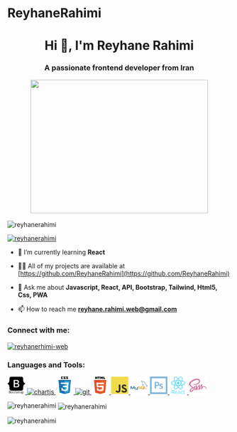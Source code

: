 # ReyhaneRahimi
<h1 align="center">Hi 👋, I'm Reyhane Rahimi</h1>
<h3 align="center">A passionate frontend developer from Iran</h3>

<p align="center"><img width="400px" height="300px" src="https://camo.githubusercontent.com/691cdc5f9c4dc0e88650b97d480af9237d9422963bd1184f95e00087d3aa8bbd/68747470733a2f2f692e696d6775722e636f6d2f72486c456444712e676966"/></p>

<p align="left"> <img src="https://komarev.com/ghpvc/?username=reyhanerahimi&label=Profile%20views&color=0e75b6&style=flat" alt="reyhanerahimi" /> </p>

<p align="left"> <a href="https://github.com/ryo-ma/github-profile-trophy"><img src="https://github-profile-trophy.vercel.app/?username=reyhanerahimi" alt="reyhanerahimi" /></a> </p>

- 🌱 I’m currently learning **React**

- 👨‍💻 All of my projects are available at [https://github.com/ReyhaneRahimi](https://github.com/ReyhaneRahimi)

- 💬 Ask me about **Javascript, React, API, Bootstrap, Tailwind, Html5, Css, PWA**

- 📫 How to reach me **reyhane.rahimi.web@gmail.com**

<h3 align="left">Connect with me:</h3>
<p align="left">
<a href="https://linkedin.com/in/reyhanerhimi-web" target="blank"><img align="center" src="https://raw.githubusercontent.com/rahuldkjain/github-profile-readme-generator/master/src/images/icons/Social/linked-in-alt.svg" alt="reyhanerhimi-web" height="30" width="40" /></a>
</p>

<h3 align="left">Languages and Tools:</h3>
<p align="left"> <a href="https://getbootstrap.com" target="_blank" rel="noreferrer"> <img src="https://raw.githubusercontent.com/devicons/devicon/master/icons/bootstrap/bootstrap-plain-wordmark.svg" alt="bootstrap" width="40" height="40"/> </a> <a href="https://www.chartjs.org" target="_blank" rel="noreferrer"> <img src="https://www.chartjs.org/media/logo-title.svg" alt="chartjs" width="40" height="40"/> </a> <a href="https://www.w3schools.com/css/" target="_blank" rel="noreferrer"> <img src="https://raw.githubusercontent.com/devicons/devicon/master/icons/css3/css3-original-wordmark.svg" alt="css3" width="40" height="40"/> </a> <a href="https://git-scm.com/" target="_blank" rel="noreferrer"> <img src="https://www.vectorlogo.zone/logos/git-scm/git-scm-icon.svg" alt="git" width="40" height="40"/> </a> <a href="https://www.w3.org/html/" target="_blank" rel="noreferrer"> <img src="https://raw.githubusercontent.com/devicons/devicon/master/icons/html5/html5-original-wordmark.svg" alt="html5" width="40" height="40"/> </a> <a href="https://developer.mozilla.org/en-US/docs/Web/JavaScript" target="_blank" rel="noreferrer"> <img src="https://raw.githubusercontent.com/devicons/devicon/master/icons/javascript/javascript-original.svg" alt="javascript" width="40" height="40"/> </a> <a href="https://www.mysql.com/" target="_blank" rel="noreferrer"> <img src="https://raw.githubusercontent.com/devicons/devicon/master/icons/mysql/mysql-original-wordmark.svg" alt="mysql" width="40" height="40"/> </a> <a href="https://www.photoshop.com/en" target="_blank" rel="noreferrer"> <img src="https://raw.githubusercontent.com/devicons/devicon/master/icons/photoshop/photoshop-line.svg" alt="photoshop" width="40" height="40"/> </a> <a href="https://reactjs.org/" target="_blank" rel="noreferrer"> <img src="https://raw.githubusercontent.com/devicons/devicon/master/icons/react/react-original-wordmark.svg" alt="react" width="40" height="40"/> </a> <a href="https://sass-lang.com" target="_blank" rel="noreferrer"> <img src="https://raw.githubusercontent.com/devicons/devicon/master/icons/sass/sass-original.svg" alt="sass" width="40" height="40"/> </a> </p>

<p><img align="left" src="https://github-readme-stats.vercel.app/api/top-langs?username=reyhanerahimi&show_icons=true&locale=en&layout=compact" alt="reyhanerahimi" /></p>

<p>&nbsp;<img align="center" src="https://github-readme-stats.vercel.app/api?username=reyhanerahimi&show_icons=true&locale=en" alt="reyhanerahimi" /></p>

<p><img align="center" src="https://github-readme-streak-stats.herokuapp.com/?user=reyhanerahimi&" alt="reyhanerahimi" /></p>
